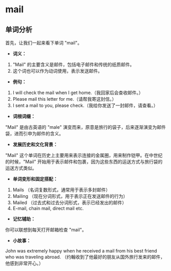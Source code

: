 # mail

## 单词分析

  

首先，让我们一起来看下单词 "mail"。

  

*   **词义：**

  

1.  "Mail" 的主要含义是邮件，包括电子邮件和传统的纸质邮件。
2.  这个词也可以作为动词使用，表示发送邮件。

  

*   **例句：**

  

1.  I will check the mail when I get home.（我回家后会查收邮件。）
2.  Please mail this letter for me.（请帮我寄这封信。）
3.  I sent a mail to you, please check.（我给你发送了一封邮件，请查看。）

  

*   **词根词缀：**

  

"Mail" 是由古英语的 "male" 演变而来，原意是旅行的袋子，后来逐渐演变为邮件袋，进而引申为邮件的含义。

  

*   **发展历史和文化背景：**

  

"Mail" 这个单词在历史上主要用来表示连接的金属圈，用来制作铠甲。在中世纪的时候，"Mail" 开始用于表示邮件和包裹，因为这些东西的运送方式与旅行袋的运送方式类似。

  

*   **单词变形和固定搭配：**

  

1.  Mails （名词复数形式，通常用于表示多封邮件）
2.  Mailing （现在分词形式，用于表示正在发送邮件的行为）
3.  Mailed （过去式和过去分词形式，表示已经发出的邮件）
4.  E-mail, chain mail, direct mail etc.

  

*   **记忆辅助：**

  

你可以联想到每天打开邮箱检查 "mail"。

  

*   **小故事：**

  

John was extremely happy when he received a mail from his best friend who was traveling abroad. （约翰收到了他最好的朋友从国外旅行发来的邮件，他感到非常开心。）
